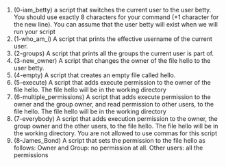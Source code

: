 1. (0-iam_betty) a script that switches the current user to the user betty. You should use exactly 8 characters for your command (+1 character for the new line). You can assume that the user betty will exist when we will run your script
2. (1-who_am_i) A script that prints the effective username of the current user. 
3. (2-groups) A script that prints all the groups the current user is part of.
4. (3-new_owner) A script that changes the owner of the file hello to the user betty.
5. (4-empty) A script that creates an empty file called hello.
6. (5-execute) A script that adds execute permission to the owner of the file hello. The file hello will be in the working directory
7. (6-multiple_permissions) A script that adds execute permission to the owner and the group owner, and read permission to other users, to the file hello. The file hello will be in the working directory
8. (7-everybody) A script that adds execution permission to the owner, the group owner and the other users, to the file hello. The file hello will be in the working directory. You are not allowed to use commas for this script
9. (8-James_Bond) A script that sets the permission to the file hello as follows: Owner and Group: no permission at all. Other users: all the permissions
